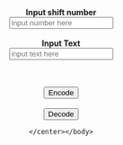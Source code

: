 
<html>
	<head>
		<title>Caesar Cipher</title>
	</head>
	<body><center>
		<b>Input shift number</b> <Br>
  <input type="tel" placeholder= "input number here" id="num"><br><br>
		<b>Input Text</b> <br>
  <input type="text"  placeholder= "input text here"  id="txt"><br><br><br>
  
  <button onclick="caesar()">Encode</button><br><br>
  <button onclick="decaesar()">Decode</button>
  
  
	</center></body>
</html>

<script>

function caesar(){
  var num = parseInt(document.getElementById("num").value)
  var txt = document.getElementById("txt").value;
  var x = [];
  if(num>=-26 && num<=26){
      for(i=0;i<txt.length;i++){
        x[i] = txt.charCodeAt(i)+num;
        if(txt.charCodeAt(i)>=65 && txt.charCodeAt(i)<=90){
         
          if(x[i]>=65&&x[i]<=90){
            x[i]=x[i];
          }
          else if(x[i]>90){
            x[i]=x[i]-26;
          }
          else if(x[i]<65){
            x[i]=x[i]+26;     
          }
        
      }
        if(txt.charCodeAt(i)==32){
            x[i]=txt.charCodeAt(i);
          }
        
        if(txt.charCodeAt(i)>=97 && txt.charCodeAt(i)<=122){
          
          if(x[i]>=97&&x[i]<=122){
            x[i]=x[i];
          }
          else if(x[i]>122){
            x[i]=x[i]-26;
          }
          else if(x[i]<97){
            x[i]=x[i]+26;     
          }
          
        }
        
        
      }
    
    
  }
  else{
    document.write("Number must be from -26 to 26, try again :)")
  }
  
  document.write(String.fromCharCode.apply(null, x))
  
}


function decaesar(){
  var num = parseInt(document.getElementById("num").value)*-1
  var txt = document.getElementById("txt").value;
  var x = [];
  if(num>=-26 && num<=26){
      for(i=0;i<txt.length;i++){
        x[i] = txt.charCodeAt(i)+num;
        if(txt.charCodeAt(i)>=65 && txt.charCodeAt(i)<=90){
         
          if(x[i]>=65&&x[i]<=90){
            x[i]=x[i];
          }
          else if(x[i]>90){
            x[i]=x[i]-26;
          }
          else if(x[i]<65){
            x[i]=x[i]+26;     
          }
        
      }
        if(txt.charCodeAt(i)==32){
            x[i]=txt.charCodeAt(i);
          }
        
        if(txt.charCodeAt(i)>=97 && txt.charCodeAt(i)<=122){
          
          if(x[i]>=97&&x[i]<=122){
            x[i]=x[i];
          }
          else if(x[i]>122){
            x[i]=x[i]-26;
          }
          else if(x[i]<97){
            x[i]=x[i]+26;     
          }
          
        }
        
        
      }
    
    
  }
  else{
    document.write("Number must be included -26 to 26, try again.")
  }
  
  document.write(String.fromCharCode.apply(null, x))
  
}

</script>   

